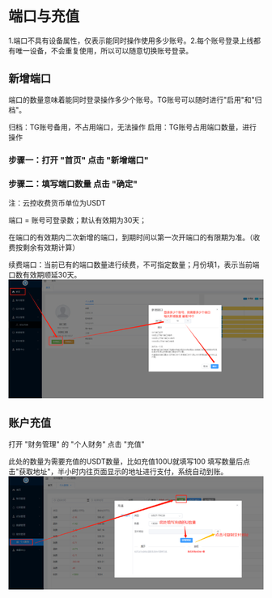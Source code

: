 # 端口与充值

1.端口不具有设备属性，仅表示能同时操作使用多少账号。2.每个账号登录上线都有唯一设备，不会重复使用，所以可以随意切换账号登录。

## 新增端口

端口的数量意味着能同时登录操作多少个账号。TG账号可以随时进行"启用"和"归档"。

归档：TG账号备用，不占用端口，无法操作
启用：TG账号占用端口数量，进行操作

### 步骤一：打开 "首页" 点击 "新增端口"

### 步骤二：填写端口数量 点击 "确定"

注：云控收费货币单位为USDT

端口 = 账号可登录数；默认有效期为30天；

在端口的有效期内二次新增的端口，到期时间以第一次开端口的有限期为准。（收费按剩余有效期计算）

续费端口：当前已有的端口数量进行续费，不可指定数量；月份填1，表示当前端口数有效期顺延30天。
![新增端口](./1.png)

## 账户充值

打开 "财务管理" 的 "个人财务" 点击 "充值"

此处的数量为需要充值的USDT数量，比如充值100U就填写100
填写数量后点击"获取地址"，半小时内往页面显示的地址进行支付，系统自动到账。
![充值步骤](./2.png)